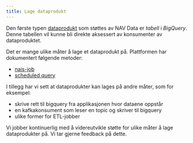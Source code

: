 ```yaml
---
title: Lage dataprodukt
---
```


Den første typen [dataprodukt](dataprodukt.md) som støttes av NAV Data er *tabell* i *BigQuery*. 
Denne tabellen vil kunne bli direkte aksessert av konsumenter av dataproduktet. 

Det er mange ulike måter å lage et dataprodukt på. Plattformen har dokumentert følgende metoder:

- [nais-job](../prosessere-data/naisjobs.md)
- [scheduled query](../prosessere-data/scheduled-query.md)

I tillegg har vi sett at dataprodukter kan lages på andre måter, som for eksempel:

- skrive rett til bigquery fra applikasjonen hvor dataene oppstår
- en kafkakonsument som leser en topic og skriver til bigquery
- ulike former for ETL-jobber

Vi jobber kontinuerlig med å videreutvikle støtte for ulike måter å lage dataprodukter på. 
Vi tar gjerne feedback på dette.
